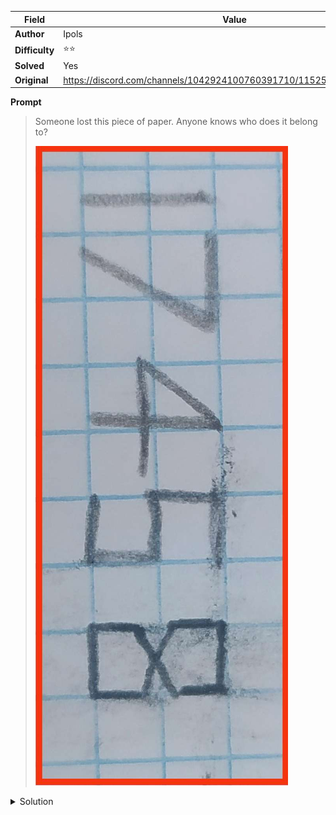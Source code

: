|Field|Value|
|---|---|
|**Author**|Ipols|
|**Difficulty**|⭐⭐|
|**Solved**|Yes|
|**Original**|https://discord.com/channels/1042924100760391710/1152508587730546710|

**Prompt**
> Someone lost this piece of paper. Anyone knows who does it belong to?
>
> ![](../attachments/IMG_20230916_093514.jpg) 

<details>
<summary>Solution</summary>
The number of straight lines in each digits are respectively 1, 2, 3, 5 and 8

These numbers follow the Fibonacci series' recurrence where you sum the previous 2 numbers to get the next one

The person that lost the piece of paper is thus Fibonacci
</details>
